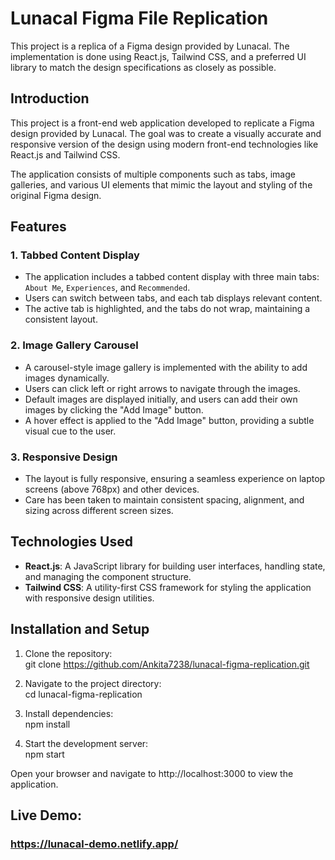 # Lunacal Figma File Replication

This project is a replica of a Figma design provided by Lunacal. The implementation is done using React.js, Tailwind CSS, and a preferred UI library to match the design specifications as closely as possible.

## Introduction

This project is a front-end web application developed to replicate a Figma design provided by Lunacal. The goal was to create a visually accurate and responsive version of the design using modern front-end technologies like React.js and Tailwind CSS.

The application consists of multiple components such as tabs, image galleries, and various UI elements that mimic the layout and styling of the original Figma design.

## Features

### 1. Tabbed Content Display

- The application includes a tabbed content display with three main tabs: `About Me`, `Experiences`, and `Recommended`.
- Users can switch between tabs, and each tab displays relevant content.
- The active tab is highlighted, and the tabs do not wrap, maintaining a consistent layout.

### 2. Image Gallery Carousel

- A carousel-style image gallery is implemented with the ability to add images dynamically.
- Users can click left or right arrows to navigate through the images.
- Default images are displayed initially, and users can add their own images by clicking the "Add Image" button.
- A hover effect is applied to the "Add Image" button, providing a subtle visual cue to the user.

### 3. Responsive Design

- The layout is fully responsive, ensuring a seamless experience on laptop screens (above 768px) and other devices.
- Care has been taken to maintain consistent spacing, alignment, and sizing across different screen sizes.

## Technologies Used

- **React.js**: A JavaScript library for building user interfaces, handling state, and managing the component structure.
- **Tailwind CSS**: A utility-first CSS framework for styling the application with responsive design utilities.

## Installation and Setup

1. Clone the repository:<br/>
   git clone https://github.com/Ankita7238/lunacal-figma-replication.git

2. Navigate to the project directory:<br/>
   cd lunacal-figma-replication

3. Install dependencies:<br/>
   npm install

4. Start the development server:<br/>
   npm start

Open your browser and navigate to http://localhost:3000 to view the application.

## Live Demo: 
   ### https://lunacal-demo.netlify.app/

